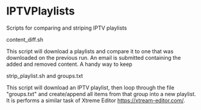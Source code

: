 # IPTVPlaylists
Scripts for comparing and striping IPTV playlists

content_diff.sh

This script will download a playlists and compare it to one that was downloaded on the previous run. An email is submitted containing the added and removed content. A handy way to keep

strip_playlist.sh and groups.txt

This script will download an IPTV playlist, then loop through the file "groups.txt" and create/append all items from that group into a new playlist. It is performs a similar task of Xtreme Editor https://xtream-editor.com/.
